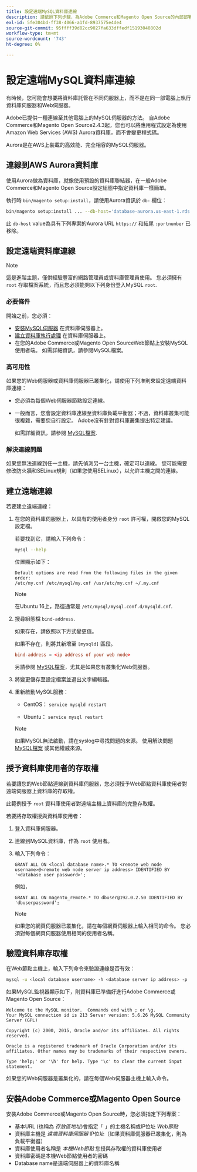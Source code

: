 ```yaml
---
title: 設定遠端MySQL資料庫連線
description: 請依照下列步驟，為Adobe Commerce和Magento Open Source的內部部署設定遠端資料庫連線。
exl-id: 5fe304bd-ff38-4066-a1fd-8937575e4de4
source-git-commit: 95ffff39d82cc9027fa633dffedf15193040802d
workflow-type: tm+mt
source-wordcount: '743'
ht-degree: 0%

---
```


# 設定遠端MySQL資料庫連線

有時候，您可能會想要將資料庫託管在不同伺服器上，而不是在同一部電腦上執行資料庫伺服器和Web伺服器。

Adobe已提供一種連線至其他電腦上的MySQL伺服器的方法。 自Adobe Commerce和Magento Open Source2.4.3起，您也可以將應用程式設定為使用Amazon Web Services (AWS) Aurora資料庫，而不會變更程式碼。

Aurora是在AWS上裝載的高效能、完全相容的MySQL伺服器。

## 連線到AWS Aurora資料庫

使用Aurora做為資料庫，就像使用預設的資料庫聯結器，在一般Adobe Commerce和Magento Open Source設定組態中指定資料庫一樣簡單。

執行時 `bin/magento setup:install`，請使用Aurora資訊於 `db-` 欄位：

```bash
bin/magento setup:install ... --db-host='database-aurora.us-east-1.rds.amazonaws.com' --db-name='magento2' --db-user='username' --db-password='password' ...
```

此 `db-host` value為具有下列專案的Aurora URL `https://` 和結尾 `:portnumber`  已移除。

## 設定遠端資料庫連線

>[!NOTE]
>
>這是進階主題，僅供經驗豐富的網路管理員或資料庫管理員使用。 您必須擁有 `root` 存取檔案系統，而且您必須能夠以下列身份登入MySQL `root`.

### 必要條件

開始之前，您必須：

* [安裝MySQL伺服器](mysql.md) 在資料庫伺服器上。
* [建立資料庫執行處理](mysql.md#configuring-the-database-instance) 在資料庫伺服器上。
* 在您的Adobe Commerce或Magento Open SourceWeb節點上安裝MySQL使用者端。 如需詳細資訊，請參閱MySQL檔案。

### 高可用性

如果您的Web伺服器或資料庫伺服器已叢集化，請使用下列准則來設定遠端資料庫連線：

* 您必須為每個Web伺服器節點設定連線。
* 一般而言，您會設定資料庫連線至資料庫負載平衡器；不過，資料庫叢集可能很複雜，需要您自行設定。 Adobe沒有針對資料庫叢集提出特定建議。

   如需詳細資訊，請參閱 [MySQL檔案](https://dev.mysql.com/doc/refman/5.6/en/mysql-cluster.html).

### 解決連線問題

如果您無法連線到任一主機，請先偵測另一台主機，確定可以連線。 您可能需要修改防火牆和SELinux規則（如果您使用SELinux），以允許主機之間的連線。

## 建立遠端連線

若要建立遠端連線：

1. 在您的資料庫伺服器上，以具有的使用者身分 `root` 許可權，開啟您的MySQL設定檔。

   若要找到它，請輸入下列命令：

   ```bash
   mysql --help
   ```

   位置顯示如下：

   ```terminal
   Default options are read from the following files in the given order:
   /etc/my.cnf /etc/mysql/my.cnf /usr/etc/my.cnf ~/.my.cnf
   ```

   >[!NOTE]
   >
   >在Ubuntu 16上，路徑通常是 `/etc/mysql/mysql.conf.d/mysqld.cnf`.

1. 搜尋組態檔 `bind-address`.

   如果存在，請依照以下方式變更值。

   如果不存在，則將其新增至 `[mysqld]` 區段。

   ```conf
   bind-address = <ip address of your web node>
   ```

   另請參閱 [MySQL檔案](https://dev.mysql.com/doc/refman/5.6/en/server-options.html)，尤其是如果您有叢集化Web伺服器。

1. 將變更儲存至設定檔案並退出文字編輯器。
1. 重新啟動MySQL服務：

   * CentOS： `service mysqld restart`

   * Ubuntu： `service mysql restart`
   >[!NOTE]
   >
   >如果MySQL無法啟動，請在syslog中尋找問題的來源。 使用解決問題 [MySQL檔案](https://dev.mysql.com/doc/refman/5.6/en/server-options.html#option_mysqld_bind-address) 或其他權威來源。

## 授予資料庫使用者的存取權

若要讓您的Web節點連線到資料庫伺服器，您必須授予Web節點資料庫使用者對遠端伺服器上資料庫的存取權。

此範例授予 `root` 資料庫使用者對遠端主機上資料庫的完整存取權。

若要將存取權授與資料庫使用者：

1. 登入資料庫伺服器。
1. 連線到MySQL資料庫，作為 `root` 使用者。
1. 輸入下列命令：

   ```shell
   GRANT ALL ON <local database name>.* TO <remote web node username>@<remote web node server ip address> IDENTIFIED BY '<database user password>';
   ```

   例如，

   ```shell
   GRANT ALL ON magento_remote.* TO dbuser@192.0.2.50 IDENTIFIED BY 'dbuserpassword';
   ```

   >[!NOTE]
   >
   >如果您的網頁伺服器已叢集化，請在每個網頁伺服器上輸入相同的命令。 您必須對每個網頁伺服器使用相同的使用者名稱。

## 驗證資料庫存取權

在Web節點主機上，輸入下列命令來驗證連線是否有效：

```bash
mysql -u <local database username> -h <database server ip address> -p
```

如果MySQL監視器顯示如下，則資料庫已準備好進行Adobe Commerce或Magento Open Source：

```terminal
Welcome to the MySQL monitor.  Commands end with ; or \g.
Your MySQL connection id is 213 Server version: 5.6.26 MySQL Community Server (GPL)

Copyright (c) 2000, 2015, Oracle and/or its affiliates. All rights reserved.

Oracle is a registered trademark of Oracle Corporation and/or its affiliates. Other names may be trademarks of their respective owners.

Type 'help;' or '\h' for help. Type '\c' to clear the current input statement.
```

如果您的Web伺服器是叢集化的，請在每個Web伺服器主機上輸入命令。

## 安裝Adobe Commerce或Magento Open Source

安裝Adobe Commerce或Magento Open Source時，您必須指定下列專案：

* 基本URL (也稱為 *存放區地址*)會指定「 」的主機名稱或IP位址 *Web節點*
* 資料庫主機是 *遠端資料庫伺服器* IP位址（如果資料庫伺服器已叢集化，則為負載平衡器）
* 資料庫使用者名稱是 *本機Web節點* 您授與存取權的資料庫使用者
* 資料庫密碼是本機Web節點使用者的密碼
* Database name是遠端伺服器上的資料庫名稱
